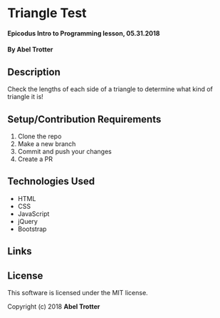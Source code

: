 # Triangle Test

#### Epicodus Intro to Programming lesson, 05.31.2018

#### By Abel Trotter

## Description

Check the lengths of each side of a triangle to determine what kind of triangle it is!

## Setup/Contribution Requirements

1. Clone the repo
1. Make a new branch
1. Commit and push your changes
1. Create a PR

## Technologies Used

* HTML
* CSS
* JavaScript
* jQuery
* Bootstrap

## Links


## License

This software is licensed under the MIT license.

Copyright (c) 2018 **Abel Trotter**
